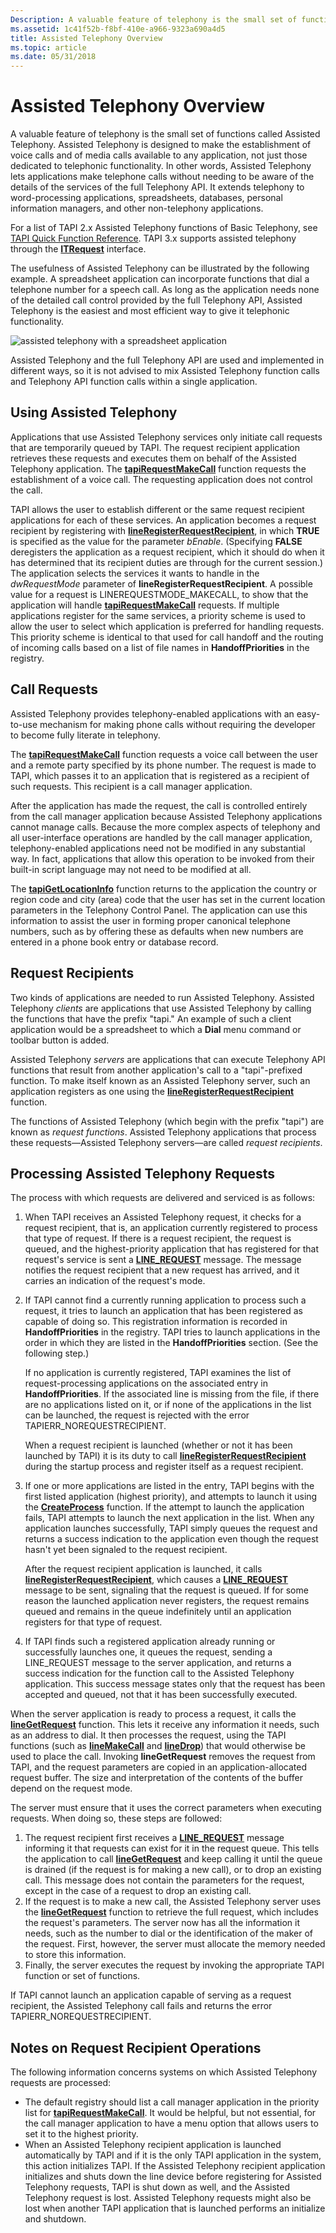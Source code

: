 ```yaml
---
Description: A valuable feature of telephony is the small set of functions called Assisted Telephony.
ms.assetid: 1c41f52b-f8bf-410e-a966-9323a690a4d5
title: Assisted Telephony Overview
ms.topic: article
ms.date: 05/31/2018
---
```


# Assisted Telephony Overview

A valuable feature of telephony is the small set of functions called Assisted Telephony. Assisted Telephony is designed to make the establishment of voice calls and of media calls available to any application, not just those dedicated to telephonic functionality. In other words, Assisted Telephony lets applications make telephone calls without needing to be aware of the details of the services of the full Telephony API. It extends telephony to word-processing applications, spreadsheets, databases, personal information managers, and other non-telephony applications.

For a list of TAPI 2.x Assisted Telephony functions of Basic Telephony, see [TAPI Quick Function Reference](./tapi-quick-function-reference.md). TAPI 3.x supports assisted telephony through the [**ITRequest**](/windows/desktop/api/tapi3if/nn-tapi3if-itrequest) interface.

The usefulness of Assisted Telephony can be illustrated by the following example. A spreadsheet application can incorporate functions that dial a telephone number for a speech call. As long as the application needs none of the detailed call control provided by the full Telephony API, Assisted Telephony is the easiest and most efficient way to give it telephonic functionality.

![assisted telephony with a spreadsheet application](images/assist4.png)

Assisted Telephony and the full Telephony API are used and implemented in different ways, so it is not advised to mix Assisted Telephony function calls and Telephony API function calls within a single application.

## Using Assisted Telephony

Applications that use Assisted Telephony services only initiate call requests that are temporarily queued by TAPI. The request recipient application retrieves these requests and executes them on behalf of the Assisted Telephony application. The [**tapiRequestMakeCall**](/windows/win32/api/tapi/nf-tapi-tapirequestmakecall) function requests the establishment of a voice call. The requesting application does not control the call.

TAPI allows the user to establish different or the same request recipient applications for each of these services. An application becomes a request recipient by registering with [**lineRegisterRequestRecipient**](/windows/win32/api/tapi/nf-tapi-lineregisterrequestrecipient), in which **TRUE** is specified as the value for the parameter *bEnable*. (Specifying **FALSE** deregisters the application as a request recipient, which it should do when it has determined that its recipient duties are through for the current session.) The application selects the services it wants to handle in the *dwRequestMode* parameter of **lineRegisterRequestRecipient**. A possible value for a request is LINEREQUESTMODE\_MAKECALL, to show that the application will handle [**tapiRequestMakeCall**](/windows/win32/api/tapi/nf-tapi-tapirequestmakecall) requests. If multiple applications register for the same services, a priority scheme is used to allow the user to select which application is preferred for handling requests. This priority scheme is identical to that used for call handoff and the routing of incoming calls based on a list of file names in **HandoffPriorities** in the registry.

## Call Requests

Assisted Telephony provides telephony-enabled applications with an easy-to-use mechanism for making phone calls without requiring the developer to become fully literate in telephony.

The [**tapiRequestMakeCall**](/windows/win32/api/tapi/nf-tapi-tapirequestmakecall) function requests a voice call between the user and a remote party specified by its phone number. The request is made to TAPI, which passes it to an application that is registered as a recipient of such requests. This recipient is a call manager application.

After the application has made the request, the call is controlled entirely from the call manager application because Assisted Telephony applications cannot manage calls. Because the more complex aspects of telephony and all user-interface operations are handled by the call manager application, telephony-enabled applications need not be modified in any substantial way. In fact, applications that allow this operation to be invoked from their built-in script language may not need to be modified at all.

The [**tapiGetLocationInfo**](/windows/win32/api/tapi/nf-tapi-tapigetlocationinfo) function returns to the application the country or region code and city (area) code that the user has set in the current location parameters in the Telephony Control Panel. The application can use this information to assist the user in forming proper canonical telephone numbers, such as by offering these as defaults when new numbers are entered in a phone book entry or database record.

## Request Recipients

Two kinds of applications are needed to run Assisted Telephony. Assisted Telephony *clients* are applications that use Assisted Telephony by calling the functions that have the prefix "tapi." An example of such a client application would be a spreadsheet to which a **Dial** menu command or toolbar button is added.

Assisted Telephony *servers* are applications that can execute Telephony API functions that result from another application's call to a "tapi"-prefixed function. To make itself known as an Assisted Telephony server, such an application registers as one using the [**lineRegisterRequestRecipient**](/windows/win32/api/tapi/nf-tapi-lineregisterrequestrecipient) function.

The functions of Assisted Telephony (which begin with the prefix "tapi") are known as *request functions*. Assisted Telephony applications that process these requests—Assisted Telephony servers—are called *request recipients*.

## Processing Assisted Telephony Requests

The process with which requests are delivered and serviced is as follows:

1.  When TAPI receives an Assisted Telephony request, it checks for a request recipient, that is, an application currently registered to process that type of request. If there is a request recipient, the request is queued, and the highest-priority application that has registered for that request's service is sent a [**LINE\_REQUEST**](./line-request.md) message. The message notifies the request recipient that a new request has arrived, and it carries an indication of the request's mode.
2.  If TAPI cannot find a currently running application to process such a request, it tries to launch an application that has been registered as capable of doing so. This registration information is recorded in **HandoffPriorities** in the registry. TAPI tries to launch applications in the order in which they are listed in the **HandoffPriorities** section. (See the following step.)

    If no application is currently registered, TAPI examines the list of request-processing applications on the associated entry in **HandoffPriorities**. If the associated line is missing from the file, if there are no applications listed on it, or if none of the applications in the list can be launched, the request is rejected with the error TAPIERR\_NOREQUESTRECIPIENT.

    When a request recipient is launched (whether or not it has been launched by TAPI) it is its duty to call [**lineRegisterRequestRecipient**](/windows/win32/api/tapi/nf-tapi-lineregisterrequestrecipient) during the startup process and register itself as a request recipient.

3.  If one or more applications are listed in the entry, TAPI begins with the first listed application (highest priority), and attempts to launch it using the [**CreateProcess**](/windows/desktop/api/processthreadsapi/nf-processthreadsapi-createprocessa) function. If the attempt to launch the application fails, TAPI attempts to launch the next application in the list. When any application launches successfully, TAPI simply queues the request and returns a success indication to the application even though the request hasn't yet been signaled to the request recipient.

    After the request recipient application is launched, it calls [**lineRegisterRequestRecipient**](/windows/win32/api/tapi/nf-tapi-lineregisterrequestrecipient), which causes a [**LINE\_REQUEST**](./line-request.md) message to be sent, signaling that the request is queued. If for some reason the launched application never registers, the request remains queued and remains in the queue indefinitely until an application registers for that type of request.

4.  If TAPI finds such a registered application already running or successfully launches one, it queues the request, sending a LINE\_REQUEST message to the server application, and returns a success indication for the function call to the Assisted Telephony application. This success message states only that the request has been accepted and queued, not that it has been successfully executed.

When the server application is ready to process a request, it calls the [**lineGetRequest**](/windows/win32/api/tapi/nf-tapi-linegetrequest) function. This lets it receive any information it needs, such as an address to dial. It then processes the request, using the TAPI functions (such as [**lineMakeCall**](/windows/win32/api/tapi/nf-tapi-linemakecall) and [**lineDrop**](/windows/win32/api/tapi/nf-tapi-linedrop)) that would otherwise be used to place the call. Invoking **lineGetRequest** removes the request from TAPI, and the request parameters are copied in an application-allocated request buffer. The size and interpretation of the contents of the buffer depend on the request mode.

The server must ensure that it uses the correct parameters when executing requests. When doing so, these steps are followed:

1.  The request recipient first receives a [**LINE\_REQUEST**](./line-request.md) message informing it that requests can exist for it in the request queue. This tells the application to call [**lineGetRequest**](/windows/win32/api/tapi/nf-tapi-linegetrequest) and keep calling it until the queue is drained (if the request is for making a new call), or to drop an existing call. This message does not contain the parameters for the request, except in the case of a request to drop an existing call.
2.  If the request is to make a new call, the Assisted Telephony server uses the [**lineGetRequest**](/windows/win32/api/tapi/nf-tapi-linegetrequest) function to retrieve the full request, which includes the request's parameters. The server now has all the information it needs, such as the number to dial or the identification of the maker of the request. First, however, the server must allocate the memory needed to store this information.
3.  Finally, the server executes the request by invoking the appropriate TAPI function or set of functions.

If TAPI cannot launch an application capable of serving as a request recipient, the Assisted Telephony call fails and returns the error TAPIERR\_NOREQUESTRECIPIENT.

## Notes on Request Recipient Operations

The following information concerns systems on which Assisted Telephony requests are processed:

-   The default registry should list a call manager application in the priority list for [**tapiRequestMakeCall**](/windows/win32/api/tapi/nf-tapi-tapirequestmakecall). It would be helpful, but not essential, for the call manager application to have a menu option that allows users to set it to the highest priority.
-   When an Assisted Telephony recipient application is launched automatically by TAPI and if it is the only TAPI application in the system, this action initializes TAPI. If the Assisted Telephony recipient application initializes and shuts down the line device before registering for Assisted Telephony requests, TAPI is shut down as well, and the Assisted Telephony request is lost. Assisted Telephony requests might also be lost when another TAPI application that is launched performs an initialize and shutdown.

 

 